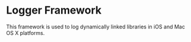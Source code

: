 Logger Framework
=====

This framework is used to log dynamically linked libraries in iOS and Mac OS X platforms. 

